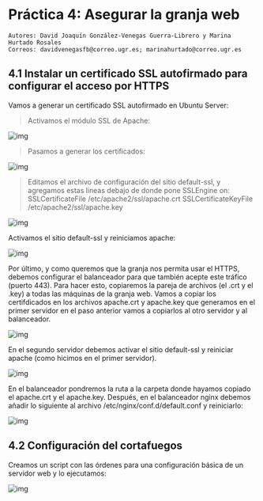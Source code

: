 # Práctica 4: Asegurar la granja web
    Autores: David Joaquín González-Venegas Guerra-Librero y Marina Hurtado Rosales
    Correos: davidvenegasfb@correo.ugr.es; marinahurtado@correo.ugr.es

## 4.1 Instalar un certificado SSL autofirmado para configurar el acceso por HTTPS

Vamos a generar un certificado SSL autofirmado en Ubuntu Server:

> Activamos el módulo SSL de Apache:

![img](https://github.com/davidvenegasfb/SWAP/blob/master/practica4/imagenes/1.png)

> Pasamos a generar los certificados:

![img](https://github.com/davidvenegasfb/SWAP/blob/master/practica4/imagenes/2.png)

> Editamos el archivo de configuración del sitio default-ssl, y agregamos estas lineas debajo de donde pone SSLEngine on:
SSLCertificateFile /etc/apache2/ssl/apache.crt
SSLCertificateKeyFile /etc/apache2/ssl/apache.key

![img](https://github.com/davidvenegasfb/SWAP/blob/master/practica4/imagenes/3.png)

Activamos el sitio default-ssl y reiniciamos apache:

![img](https://github.com/davidvenegasfb/SWAP/blob/master/practica4/imagenes/4.png)

Por último, y como queremos que la granja nos permita usar el HTTPS, debemos
configurar el balanceador para que también acepte este tráfico (puerto 443). Para
hacer esto, copiaremos la pareja de archivos (el .crt y el .key) a todas las máquinas de la granja web. Vamos a copiar los certifdicados en los archivos apache.crt y apache.key que generamos en el primer servidor en el paso anterior vamos a
copiarlos al otro servidor y al balanceador.

![img](https://github.com/davidvenegasfb/SWAP/blob/master/practica4/imagenes/5.png)

En el segundo servidor debemos activar el sitio default-ssl y reiniciar apache (como
hicimos en el primer servidor). 

![img](https://github.com/davidvenegasfb/SWAP/blob/master/practica4/imagenes/6.png)

En el balanceador pondremos la ruta a la carpeta donde hayamos copiado el apache.crt y el apache.key. Después, en el balanceador nginx debemos añadir lo siguiente al archivo /etc/nginx/conf.d/default.conf y reiniciarlo:

![img](https://github.com/davidvenegasfb/SWAP/blob/master/practica4/imagenes/7.png)

## 4.2 Configuración del cortafuegos

Creamos un script con las órdenes para una configuración básica de un servidor web y lo ejecutamos:

![img](https://github.com/davidvenegasfb/SWAP/blob/master/practica4/imagenes/8.png)

